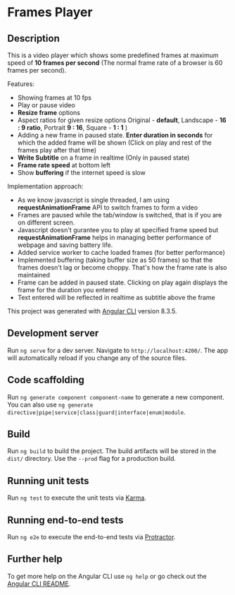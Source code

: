 # Frames Player
## Description

This is a video player which shows some predefined frames at maximum speed of **10 frames per second** (The normal frame rate of a browser is 60 frames per second).

Features:

- Showing frames at 10 fps
- Play or pause video
- **Resize frame** options
- Aspect ratios for given resize options Original - **default**, Landscape - **16 : 9 ratio**, Portrait **9 : 16**, Square - **1 : 1** )
- Adding a new frame in paused state. **Enter duration in seconds** for which the added frame will be shown (Click on play and rest of the frames play after that time)
- **Write Subtitle** on a frame in realtime (Only in paused state)
- **Frame rate speed** at bottom left
- Show **buffering** if the internet speed is slow 

Implementation approach:

- As we know javascript is single threaded, I am using **requestAnimationFrame** API to switch frames to form a video
- Frames are paused while the tab/window is switched, that is if you are on different screen.
- Javascript doesn't gurantee you to play at specified frame speed but **requestAnimationFrame** helps in managing better performance of webpage and saving battery life.
- Added service worker to cache loaded frames (for better performance)
- Implemented buffering (taking buffer size as 50 frames) so that the frames doesn't lag or become choppy. That's how the frame rate is also maintained
- Frame can be added in paused state. Clicking on play again displays the frame for the duration you entered
- Text entered will be reflected in realtime as subtitle above the frame

This project was generated with [Angular CLI](https://github.com/angular/angular-cli) version 8.3.5.

## Development server

Run `ng serve` for a dev server. Navigate to `http://localhost:4200/`. The app will automatically reload if you change any of the source files.

## Code scaffolding

Run `ng generate component component-name` to generate a new component. You can also use `ng generate directive|pipe|service|class|guard|interface|enum|module`.

## Build

Run `ng build` to build the project. The build artifacts will be stored in the `dist/` directory. Use the `--prod` flag for a production build.

## Running unit tests

Run `ng test` to execute the unit tests via [Karma](https://karma-runner.github.io).

## Running end-to-end tests

Run `ng e2e` to execute the end-to-end tests via [Protractor](http://www.protractortest.org/).

## Further help

To get more help on the Angular CLI use `ng help` or go check out the [Angular CLI README](https://github.com/angular/angular-cli/blob/master/README.md).
